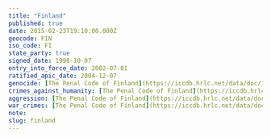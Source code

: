 ```yaml
---
title: "Finland"
published: true
date: 2015-02-23T19:10:00.000Z
geocode: FIN
iso_code: FI
state_party: true
signed_date: 1998-10-07
entry_into_force_date: 2002-07-01
ratified_apic_date: 2004-12-07
genocide: [The Penal Code of Finland](https://iccdb.hrlc.net/data/doc/139/keyword/46/)
crimes_against_humanity: [The Penal Code of Finland](https://iccdb.hrlc.net/data/doc/139/keyword/13/)
aggression: [The Penal Code of Finland](https://iccdb.hrlc.net/data/doc/139/keyword/1/)
war_crimes: [The Penal Code of Finland](https://iccdb.hrlc.net/data/doc/139/keyword/145/)
note:
slug: finland
---
```

